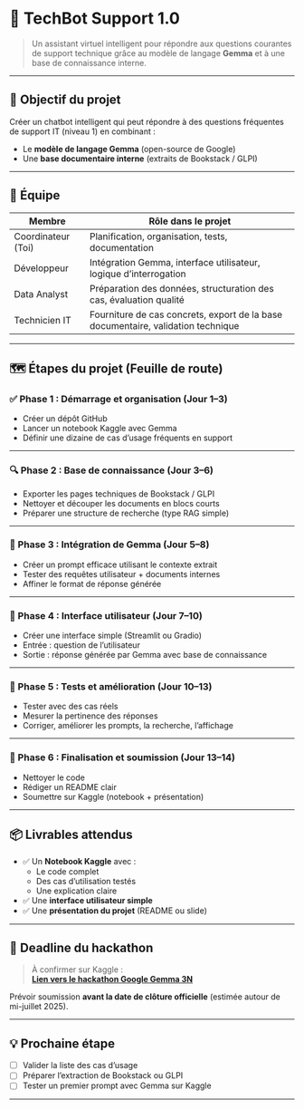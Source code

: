 # 🤖 TechBot Support 1.0

> Un assistant virtuel intelligent pour répondre aux questions courantes de support technique grâce au modèle de langage **Gemma** et à une base de connaissance interne.

---

## 🎯 Objectif du projet

Créer un chatbot intelligent qui peut répondre à des questions fréquentes de support IT (niveau 1) en combinant :
- Le **modèle de langage Gemma** (open-source de Google)
- Une **base documentaire interne** (extraits de Bookstack / GLPI)

---

## 👥 Équipe

| Membre             | Rôle dans le projet                                                |
|--------------------|---------------------------------------------------------------------|
| Coordinateur (Toi) | Planification, organisation, tests, documentation                   |
| Développeur        | Intégration Gemma, interface utilisateur, logique d’interrogation   |
| Data Analyst       | Préparation des données, structuration des cas, évaluation qualité  |
| Technicien IT      | Fourniture de cas concrets, export de la base documentaire, validation technique |

---

## 🗺️ Étapes du projet (Feuille de route)

### ✅ Phase 1 : Démarrage et organisation (Jour 1–3)
- Créer un dépôt GitHub
- Lancer un notebook Kaggle avec Gemma
- Définir une dizaine de cas d’usage fréquents en support

---

### 🔍 Phase 2 : Base de connaissance (Jour 3–6)
- Exporter les pages techniques de Bookstack / GLPI
- Nettoyer et découper les documents en blocs courts
- Préparer une structure de recherche (type RAG simple)

---

### 🧠 Phase 3 : Intégration de Gemma (Jour 5–8)
- Créer un prompt efficace utilisant le contexte extrait
- Tester des requêtes utilisateur + documents internes
- Affiner le format de réponse générée

---

### 💬 Phase 4 : Interface utilisateur (Jour 7–10)
- Créer une interface simple (Streamlit ou Gradio)
- Entrée : question de l’utilisateur
- Sortie : réponse générée par Gemma avec base de connaissance

---

### 🧪 Phase 5 : Tests et amélioration (Jour 10–13)
- Tester avec des cas réels
- Mesurer la pertinence des réponses
- Corriger, améliorer les prompts, la recherche, l’affichage

---

### 🏁 Phase 6 : Finalisation et soumission (Jour 13–14)
- Nettoyer le code
- Rédiger un README clair
- Soumettre sur Kaggle (notebook + présentation)

---

## 📦 Livrables attendus

- ✅ Un **Notebook Kaggle** avec :
  - Le code complet
  - Des cas d’utilisation testés
  - Une explication claire
- ✅ Une **interface utilisateur simple**
- ✅ Une **présentation du projet** (README ou slide)

---

## 📅 Deadline du hackathon

> À confirmer sur Kaggle :  
**[Lien vers le hackathon Google Gemma 3N](https://www.kaggle.com/competitions/google-gemma-3n-hackathon)**

Prévoir soumission **avant la date de clôture officielle** (estimée autour de mi-juillet 2025).

---

## 💡 Prochaine étape

- [ ] Valider la liste des cas d’usage
- [ ] Préparer l’extraction de Bookstack ou GLPI
- [ ] Tester un premier prompt avec Gemma sur Kaggle

---
